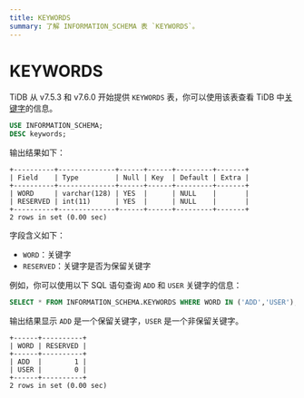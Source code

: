 ```yaml
---
title: KEYWORDS
summary: 了解 INFORMATION_SCHEMA 表 `KEYWORDS`。
---
```


# KEYWORDS

TiDB 从 v7.5.3 和 v7.6.0 开始提供 `KEYWORDS` 表，你可以使用该表查看 TiDB 中[关键字](/keywords.md)的信息。

```sql
USE INFORMATION_SCHEMA;
DESC keywords;
```

输出结果如下：

```
+----------+--------------+------+------+---------+-------+
| Field    | Type         | Null | Key  | Default | Extra |
+----------+--------------+------+------+---------+-------+
| WORD     | varchar(128) | YES  |      | NULL    |       |
| RESERVED | int(11)      | YES  |      | NULL    |       |
+----------+--------------+------+------+---------+-------+
2 rows in set (0.00 sec)
```

字段含义如下：

- `WORD`：关键字
- `RESERVED`：关键字是否为保留关键字

例如，你可以使用以下 SQL 语句查询 `ADD` 和 `USER` 关键字的信息：

```sql
SELECT * FROM INFORMATION_SCHEMA.KEYWORDS WHERE WORD IN ('ADD','USER');
```

输出结果显示 `ADD` 是一个保留关键字，`USER` 是一个非保留关键字。

```
+------+----------+
| WORD | RESERVED |
+------+----------+
| ADD  |        1 |
| USER |        0 |
+------+----------+
2 rows in set (0.00 sec)
```
